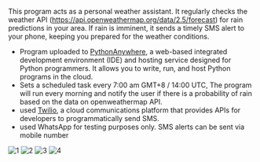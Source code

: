 This program acts as a personal weather assistant. It regularly checks the weather API (https://api.openweathermap.org/data/2.5/forecast) for rain predictions in your area. 
If rain is imminent, it sends a timely SMS alert to your phone, keeping you prepared for the weather conditions.

- Program uploaded to [PythonAnywhere](https://www.pythonanywhere.com/), a web-based integrated development environment (IDE)
and hosting service designed for Python programmers. It allows you to write, run, and host Python programs in the cloud.
- Sets a scheduled task every 7:00 am GMT+8 / 14:00 UTC, The program will run every morning and notify the user if there
is a probability of rain based on the data on openweathermap API.
- used [Twilio](https://www.twilio.com/en-us/), a cloud communications platform that provides APIs for developers to programmatically send SMS.
- used WhatsApp for testing purposes only. SMS alerts can be sent via mobile number


![1](https://github.com/user-attachments/assets/4815ee23-3fe6-4a75-9032-ee8e2599a769)
![2](https://github.com/user-attachments/assets/bf828ede-562a-4248-afda-ea0c456d9d98)
![3](https://github.com/user-attachments/assets/0f2b12fe-6b83-4303-a6bf-f55df44bd08d)
![4](https://github.com/user-attachments/assets/60a671db-a3c6-4023-9061-d577ba912d0b)
